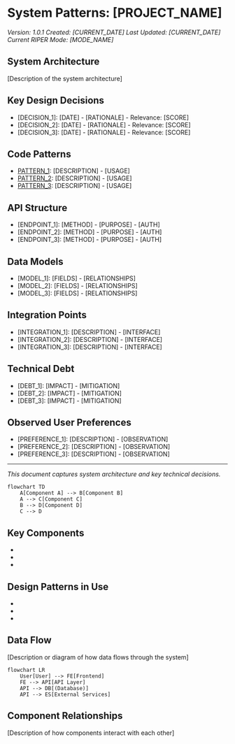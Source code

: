 # System Patterns: [PROJECT_NAME]
*Version: 1.0.1*
*Created: [CURRENT_DATE]*
*Last Updated: [CURRENT_DATE]*
*Current RIPER Mode: [MODE_NAME]*

## System Architecture
<!-- @architecture:auto-update -->
[Description of the system architecture]
<!-- @architecture:end -->

## Key Design Decisions
<!-- @decisions:auto-update -->
- [DECISION_1]: [DATE] - [RATIONALE] - Relevance: [SCORE]
- [DECISION_2]: [DATE] - [RATIONALE] - Relevance: [SCORE]
- [DECISION_3]: [DATE] - [RATIONALE] - Relevance: [SCORE]
<!-- @decisions:end -->

## Code Patterns
<!-- @patterns:auto-update -->
- [PATTERN_1]: [DESCRIPTION] - [USAGE]
- [PATTERN_2]: [DESCRIPTION] - [USAGE]
- [PATTERN_3]: [DESCRIPTION] - [USAGE]
<!-- @patterns:end -->

## API Structure
<!-- @api:auto-update -->
- [ENDPOINT_1]: [METHOD] - [PURPOSE] - [AUTH]
- [ENDPOINT_2]: [METHOD] - [PURPOSE] - [AUTH]
- [ENDPOINT_3]: [METHOD] - [PURPOSE] - [AUTH]
<!-- @api:end -->

## Data Models
<!-- @models:auto-update -->
- [MODEL_1]: [FIELDS] - [RELATIONSHIPS]
- [MODEL_2]: [FIELDS] - [RELATIONSHIPS]
- [MODEL_3]: [FIELDS] - [RELATIONSHIPS]
<!-- @models:end -->

## Integration Points
<!-- @integrations:auto-update -->
- [INTEGRATION_1]: [DESCRIPTION] - [INTERFACE]
- [INTEGRATION_2]: [DESCRIPTION] - [INTERFACE]
- [INTEGRATION_3]: [DESCRIPTION] - [INTERFACE]
<!-- @integrations:end -->

## Technical Debt
<!-- @debt:auto-update -->
- [DEBT_1]: [IMPACT] - [MITIGATION]
- [DEBT_2]: [IMPACT] - [MITIGATION]
- [DEBT_3]: [IMPACT] - [MITIGATION]
<!-- @debt:end -->

## Observed User Preferences
<!-- @preferences:auto-update -->
- [PREFERENCE_1]: [DESCRIPTION] - [OBSERVATION]
- [PREFERENCE_2]: [DESCRIPTION] - [OBSERVATION]
- [PREFERENCE_3]: [DESCRIPTION] - [OBSERVATION]
<!-- @preferences:end -->

---

*This document captures system architecture and key technical decisions.*

```mermaid
flowchart TD
    A[Component A] --> B[Component B]
    A --> C[Component C]
    B --> D[Component D]
    C --> D
```

## Key Components
- [COMPONENT_1]: [PURPOSE]
- [COMPONENT_2]: [PURPOSE]
- [COMPONENT_3]: [PURPOSE]

## Design Patterns in Use
- [PATTERN_1]: [USAGE_CONTEXT]
- [PATTERN_2]: [USAGE_CONTEXT]
- [PATTERN_3]: [USAGE_CONTEXT]

## Data Flow
[Description or diagram of how data flows through the system]

```mermaid
flowchart LR
    User[User] --> FE[Frontend]
    FE --> API[API Layer]
    API --> DB[(Database)]
    API --> ES[External Services]
```

## Component Relationships
[Description of how components interact with each other]
